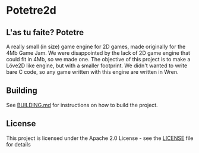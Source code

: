 # Potetre2d

L'as tu faite? Potetre
---

A really small (in size) game engine for 2D games, made originally for the
4Mb Game Jam. We were disappointed by the lack of 2D game engine that could
fit in 4Mb, so we made one. The objective of this project is to make a Löve2D
like engine, but with a smaller footprint. We didn't wanted to write bare
C code, so any game written with this engine are written in Wren.

## Building

See [BUILDING.md](BUILDING.md) for instructions on how to build the project.

## License
This project is licensed under the Apache 2.0 License - see the
[LICENSE](LICENSE) file for details
